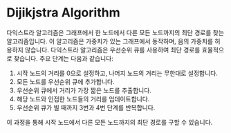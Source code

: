 # Dijikjstra Algorithm
다익스트라 알고리즘은 그래프에서 한 노드에서 다른 모든 노드까지의 최단 경로를 찾는 알고리즘입니다. 이 알고리즘은 가중치가 있는 그래프에서 동작하며, 음의 가중치를 허용하지 않습니다. 다익스트라 알고리즘은 우선순위 큐를 사용하여 최단 경로를 효율적으로 찾습니다. 주요 단계는 다음과 같습니다:

1. 시작 노드의 거리를 0으로 설정하고, 나머지 노드의 거리는 무한대로 설정합니다.
2. 모든 노드를 우선순위 큐에 추가합니다.
3. 우선순위 큐에서 거리가 가장 짧은 노드를 추출합니다.
4. 해당 노드와 인접한 노드들의 거리를 업데이트합니다.
5. 우선순위 큐가 빌 때까지 3번과 4번 단계를 반복합니다.

이 과정을 통해 시작 노드에서 다른 모든 노드까지의 최단 경로를 구할 수 있습니다.
